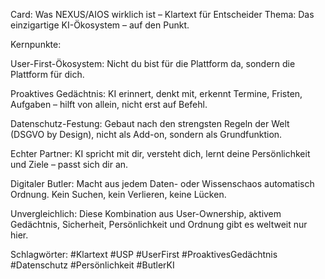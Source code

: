 Card: Was NEXUS/AIOS wirklich ist – Klartext für Entscheider
Thema: Das einzigartige KI-Ökosystem – auf den Punkt.

Kernpunkte:

User-First-Ökosystem:
Nicht du bist für die Plattform da, sondern die Plattform für dich.

Proaktives Gedächtnis:
KI erinnert, denkt mit, erkennt Termine, Fristen, Aufgaben – hilft von allein, nicht erst auf Befehl.

Datenschutz-Festung:
Gebaut nach den strengsten Regeln der Welt (DSGVO by Design), nicht als Add-on, sondern als Grundfunktion.

Echter Partner:
KI spricht mit dir, versteht dich, lernt deine Persönlichkeit und Ziele – passt sich dir an.

Digitaler Butler:
Macht aus jedem Daten- oder Wissenschaos automatisch Ordnung. Kein Suchen, kein Verlieren, keine Lücken.

Unvergleichlich:
Diese Kombination aus User-Ownership, aktivem Gedächtnis, Sicherheit, Persönlichkeit und Ordnung gibt es weltweit nur hier.

Schlagwörter: #Klartext #USP #UserFirst #ProaktivesGedächtnis #Datenschutz #Persönlichkeit #ButlerKI